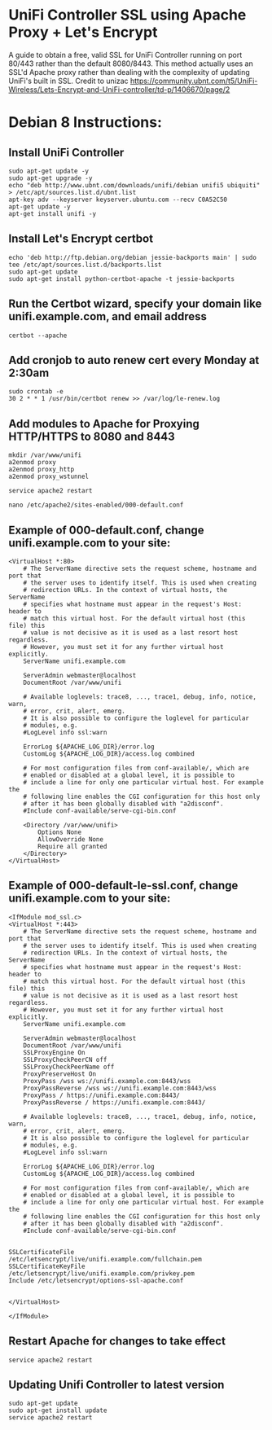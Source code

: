 # UniFi Controller SSL using Apache Proxy + Let's Encrypt

A guide to obtain a free, valid SSL for UniFi Controller running on port 80/443 rather than the default 8080/8443. This method actually uses an SSL'd Apache proxy rather than dealing with the complexity of updating UniFi's built in SSL. Credit to unizac https://community.ubnt.com/t5/UniFi-Wireless/Lets-Encrypt-and-UniFi-controller/td-p/1406670/page/2

# Debian 8 Instructions:

## Install UniFi Controller

	sudo apt-get update -y
	sudo apt-get upgrade -y
	echo "deb http://www.ubnt.com/downloads/unifi/debian unifi5 ubiquiti" > /etc/apt/sources.list.d/ubnt.list 
	apt-key adv --keyserver keyserver.ubuntu.com --recv C0A52C50
	apt-get update -y
	apt-get install unifi -y


## Install Let's Encrypt certbot

	echo 'deb http://ftp.debian.org/debian jessie-backports main' | sudo tee /etc/apt/sources.list.d/backports.list
	sudo apt-get update
	sudo apt-get install python-certbot-apache -t jessie-backports


## Run the Certbot wizard, specify your domain like unifi.example.com, and email address
	certbot --apache

## Add cronjob to auto renew cert every Monday at 2:30am
	sudo crontab -e
	30 2 * * 1 /usr/bin/certbot renew >> /var/log/le-renew.log

## Add modules to Apache for Proxying HTTP/HTTPS to 8080 and 8443
	mkdir /var/www/unifi
	a2enmod proxy
	a2enmod proxy_http
	a2enmod proxy_wstunnel

	service apache2 restart

	nano /etc/apache2/sites-enabled/000-default.conf

## Example of 000-default.conf, change unifi.example.com to your site:

	<VirtualHost *:80>
		# The ServerName directive sets the request scheme, hostname and port that
		# the server uses to identify itself. This is used when creating
		# redirection URLs. In the context of virtual hosts, the ServerName
		# specifies what hostname must appear in the request's Host: header to
		# match this virtual host. For the default virtual host (this file) this
		# value is not decisive as it is used as a last resort host regardless.
		# However, you must set it for any further virtual host explicitly.
		ServerName unifi.example.com

		ServerAdmin webmaster@localhost
		DocumentRoot /var/www/unifi

		# Available loglevels: trace8, ..., trace1, debug, info, notice, warn,
		# error, crit, alert, emerg.
		# It is also possible to configure the loglevel for particular
		# modules, e.g.
		#LogLevel info ssl:warn

		ErrorLog ${APACHE_LOG_DIR}/error.log
		CustomLog ${APACHE_LOG_DIR}/access.log combined

		# For most configuration files from conf-available/, which are
		# enabled or disabled at a global level, it is possible to
		# include a line for only one particular virtual host. For example the
		# following line enables the CGI configuration for this host only
		# after it has been globally disabled with "a2disconf".
		#Include conf-available/serve-cgi-bin.conf

		<Directory /var/www/unifi>
			Options None
			AllowOverride None
			Require all granted
		</Directory>
	</VirtualHost>

## Example of 000-default-le-ssl.conf, change unifi.example.com to your site:

	<IfModule mod_ssl.c>
	<VirtualHost *:443>
		# The ServerName directive sets the request scheme, hostname and port that
		# the server uses to identify itself. This is used when creating
		# redirection URLs. In the context of virtual hosts, the ServerName
		# specifies what hostname must appear in the request's Host: header to
		# match this virtual host. For the default virtual host (this file) this
		# value is not decisive as it is used as a last resort host regardless.
		# However, you must set it for any further virtual host explicitly.
		ServerName unifi.example.com

		ServerAdmin webmaster@localhost
		DocumentRoot /var/www/unifi
		SSLProxyEngine On
		SSLProxyCheckPeerCN off
		SSLProxyCheckPeerName off
		ProxyPreserveHost On
		ProxyPass /wss ws://unifi.example.com:8443/wss
		ProxyPassReverse /wss ws://unifi.example.com:8443/wss
		ProxyPass / https://unifi.example.com:8443/
		ProxyPassReverse / https://unifi.example.com:8443/

		# Available loglevels: trace8, ..., trace1, debug, info, notice, warn,
		# error, crit, alert, emerg.
		# It is also possible to configure the loglevel for particular
		# modules, e.g.
		#LogLevel info ssl:warn

		ErrorLog ${APACHE_LOG_DIR}/error.log
		CustomLog ${APACHE_LOG_DIR}/access.log combined

		# For most configuration files from conf-available/, which are
		# enabled or disabled at a global level, it is possible to
		# include a line for only one particular virtual host. For example the
		# following line enables the CGI configuration for this host only
		# after it has been globally disabled with "a2disconf".
		#Include conf-available/serve-cgi-bin.conf


	SSLCertificateFile /etc/letsencrypt/live/unifi.example.com/fullchain.pem
	SSLCertificateKeyFile /etc/letsencrypt/live/unifi.example.com/privkey.pem
	Include /etc/letsencrypt/options-ssl-apache.conf


	</VirtualHost>

	</IfModule>

## Restart Apache for changes to take effect
	service apache2 restart

## Updating Unifi Controller to latest version

	sudo apt-get update
	sudo apt-get install update
	service apache2 restart
